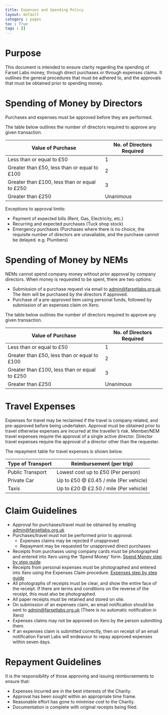 ```yaml
---
title: Expenses and Spending Policy
layout: default
category : pages
toc : True
tags : []
---
```


# Purpose
This document is intended to ensure clarity regarding the spending of Farset Labs money, through direct purchases or through expenses claims. It outlines the general procedures that must be adhered to, and the approvals that must be obtained prior to spending money.

# Spending of Money by Directors
Purchases and expenses must be approved before they are performed. 

The table below outlines the number of directors required to approve any given transaction.

| Value of Purchase                             | No. of Directors Required |
|---------------------------------------------- |-------------------------- |
| Less than or equal to £50                     | 1                         |
| Greater than £50, less than or equal to £100  | 2                         |
| Greater than £100, less than or equal to £250 | 3                         |
| Greater than £250                             | Unanimous                 |


Exceptions to approval limits:
* Payment of expected bills (Rent, Gas, Electricity, etc.)
* Recurring and expected purchases (Tuck shop stock)
* Emergency purchases (Purchases where there is no choice, the requisite number of directors are unavailable, and the purchase cannot be delayed. e.g. Plumbers)

# Spending of Money by NEMs
NEMs cannot spend company money without prior approval by company directors. When money is requested to be spent, there are two options:
* Submission of a purchase request via email to admin@farsetlabs.org.uk 
The item will be purchased by the directors if approved.
* Purchase of a pre-approved item using personal funds, followed by submission of an expenses claim on Xero.

The table below outlines the number of directors required to approve any given transaction.

| Value of Purchase                             | No. of Directors Required |
|---------------------------------------------- |-------------------------- |
| Less than or equal to £50                     | 1                         |
| Greater than £50, less than or equal to £100  | 2                         |
| Greater than £100, less than or equal to £250 | 3                         |
| Greater than £250                             | Unanimous                 |

# Travel Expenses
Expenses for travel may be reclaimed if the travel is company related, and pre-approved before being undertaken. Approval must be obtained prior to travel otherwise expenses are incurred at the traveller’s risk. 
Member/NEM travel expenses require the approval of a single active director. 
Director travel expenses require the approval of a director other than the requester.

The repayment table for travel expenses is shown below.

| Type of Transport   | Reimbursement (per trip)                |
|-------------------  |-------------------------                |
| Public Transport    | Lowest cost up to £50 (Per person)      |
| Private Car         | Up to £50 @ £0.45 / mile (Per vehicle)  |
| Taxis               | Up to £20 @ £2.50 / mile (Per vehicle)  |

# Claim Guidelines
* Approval for purchases/travel must be obtained by emailing admin@farsetlabs.org.uk
* Purchases/travel must not be performed prior to approval.
    * Expenses claims may be rejected if unapproved
    * Repayment may be requested for unapproved direct purchases
* Receipts from purchases using company cards must be photographed and entered into Xero using the ‘Spend Money’ form. 
[Spend Money step by step guide](https://help.xero.com/uk/BankAccounts_Details_SpendMoney$Howto)
* Receipts from personal expenses must be photographed and entered into Xero using the Expenses Claim procedure. 
[Expenses step by step guide](https://help.xero.com/uk/Q_ExpenseClaims$BK_Steps)
* All photographs of receipts must be clear, and show the entire face of the receipt. If there are terms and conditions on the reverse of the receipt, this must also be photographed.
* All paper receipts must be retained and stored on site. 
* On submission of an expenses claim, an email notification should be sent to admin@farsetlabs.org.uk (There is no automatic notification in Xero)
* Expenses claims may not be approved on Xero by the person submitting them. 
* If an expenses claim is submitted correctly, then on receipt of an email notification Farset Labs will endeavour to repay approved expenses within seven days.

# Repayment Guidelines
It is the responsibility of those approving and issuing reimbursements to ensure that:
* Expenses incurred are in the best interests of the Charity.
* Approval has been sought within an appropriate time frame.
* Reasonable effort has gone to minimise cost to the Charity.
* Documentation is complete with original receipts being filed.

